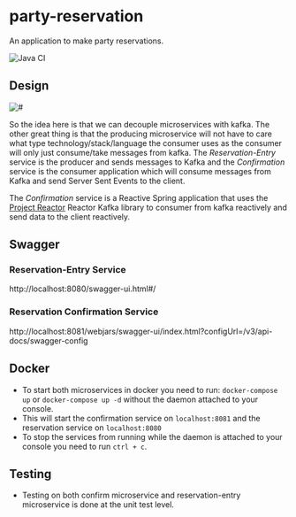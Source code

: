# party-reservation
An application to make party reservations.

![Java CI](https://github.com/Artemas-Muzanenhamo/party-reservation/workflows/Java%20CI/badge.svg?branch=develop)

## Design
<img src="https://user-images.githubusercontent.com/29547780/91648722-e94c2e80-ea62-11ea-8e1c-5157bc36b6db.png" alt="#"/>

So the idea here is that we can decouple microservices with kafka. The other great thing is that the producing microservice
will not have to care what type technology/stack/language the consumer uses as the consumer will only just consume/take
messages from kafka. The *Reservation-Entry* service is the producer and sends messages to Kafka and the *Confirmation*
service is the consumer application which will consume messages from Kafka and send Server Sent Events to the client.

The *Confirmation* service is a Reactive Spring application that uses the [Project Reactor](https://projectreactor.io/)
Reactor Kafka library to consumer from kafka reactively and send data to the client reactively.   
 
## Swagger

### Reservation-Entry Service
http://localhost:8080/swagger-ui.html#/

### Reservation Confirmation Service
http://localhost:8081/webjars/swagger-ui/index.html?configUrl=/v3/api-docs/swagger-config

## Docker
* To start both microservices in docker you need to run: 
`docker-compose up` or `docker-compose up -d` without the daemon attached to your
console.
* This will start the confirmation service on `localhost:8081` and the reservation service on `localhost:8080`
* To stop the services from running while the daemon is attached to your console
you need to run `ctrl + c`.

## Testing
* Testing on both confirm microservice and reservation-entry microservice is done at the unit test level.
